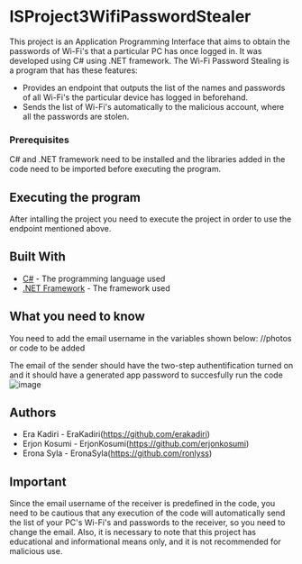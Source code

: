 # ISProject3WifiPasswordStealer

This project is an Application Programming Interface that aims to obtain the passwords of Wi-Fi's that a particular PC has once logged in. It was developed using C# using .NET framework.
The Wi-Fi Password Stealing is a program that has these features:
  - Provides an endpoint that outputs the list of the names and passwords of all Wi-Fi's the particular device has logged in beforehand.
  - Sends the list of Wi-Fi's automatically to the malicious account, where all the passwords are stolen.

### Prerequisites

C# and .NET framework need to be installed and the libraries added in the code need to be imported before executing the program.

## Executing the program

After intalling the project you need to execute the project in order to use the endpoint mentioned above.

## Built With

* [C#](https://docs.microsoft.com/en-us/dotnet/csharp/) - The programming language used
* [.NET Framework](https://docs.microsoft.com/en-us/dotnet/framework/) - The framework used

## What you need to know

You need to add the email username in the variables shown below:
//photos or code to be added

The email of the sender should have the two-step authentification turned on and it should have a generated app password to succesfully run the code
![image](https://user-images.githubusercontent.com/73954017/211196185-2fc929dc-c487-44aa-bbeb-9dc2144ce9ee.png)


## Authors

* Era Kadiri - EraKadiri(https://github.com/erakadiri)
* Erjon Kosumi - ErjonKosumi(https://github.com/erjonkosumi)
* Erona Syla - EronaSyla(https://github.com/ronlyss)

## Important

Since the email username of the receiver is predefined in the code, you need to be cautious that any execution of the code will automatically send the list of your PC's Wi-Fi's and passwords to the receiver, so you need to change the email. Also, it is necessary to note that this project has educational and informational means only, and it is not recommended for malicious use.
